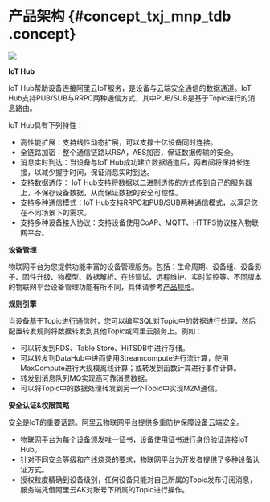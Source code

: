 # 产品架构 {#concept_txj_mnp_tdb .concept}

![](http://static-aliyun-doc.oss-cn-hangzhou.aliyuncs.com/assets/img/7451/15326797173364_zh-CN.png)

**IoT Hub**

IoT Hub帮助设备连接阿里云IoT服务，是设备与云端安全通信的数据通道。IoT Hub支持PUB/SUB与RRPC两种通信方式，其中PUB/SUB是基于Topic进行的消息路由。

IoT Hub具有下列特性：

-   高性能扩展：支持线性动态扩展，可以支撑十亿设备同时连接。
-   全链路加密：整个通信链路以RSA，AES加密，保证数据传输的安全。
-   消息实时到达：当设备与IoT Hub成功建立数据通道后，两者间将保持长连接，以减少握手时间，保证消息实时到达。
-   支持数据透传： IoT Hub支持将数据以二进制透传的方式传到自己的服务器上，不保存设备数据，从而保证数据的安全可控性。
-   支持多种通信模式：IoT Hub支持RRPC和PUB/SUB两种通信模式，以满足您在不同场景下的需求。
-   支持多种设备接入协议：支持设备使用CoAP、MQTT、HTTPS协议接入物联网平台。

**设备管理**

物联网平台为您提供功能丰富的设备管理服务。包括：生命周期、设备组、设备影子、固件升级、物模型、数据解析、在线调试、远程维护、实时监控等。不同版本的物联网平台设备管理功能有所不同，具体请参考[产品规格](intl.zh-CN/产品简介/产品规格.md#)。

**规则引擎**

当设备基于Topic进行通信时，您可以编写SQL对Topic中的数据进行处理，然后配置转发规则将数据转发到其他Topic或阿里云服务上。例如：

-   可以转发到RDS、Table Store、HiTSDB中进行存储。
-   可以转发到DataHub中进而使用Streamcompute进行流计算，使用MaxCompute进行大规模离线计算；或转发到函数计算进行事件计算。
-   转发到消息队列MQ实现高可靠消费数据。
-   可以将Topic中的数据处理转发到另一个Topic中实现M2M通信。

**安全认证&权限策略**

安全是IoT的重要话题。阿里云物联网平台提供多重防护保障设备云端安全。

-   物联网平台为每个设备颁发唯一证书，设备使用证书进行身份验证连接IoT Hub。
-   针对不同安全等级和产线烧录的要求，物联网平台为开发者提供了多种设备认证方式。
-   授权粒度精确到设备级别，任何设备只能对自己所属的Topic发布订阅消息，服务端凭借阿里云AK对账号下所属的Topic进行操作。

